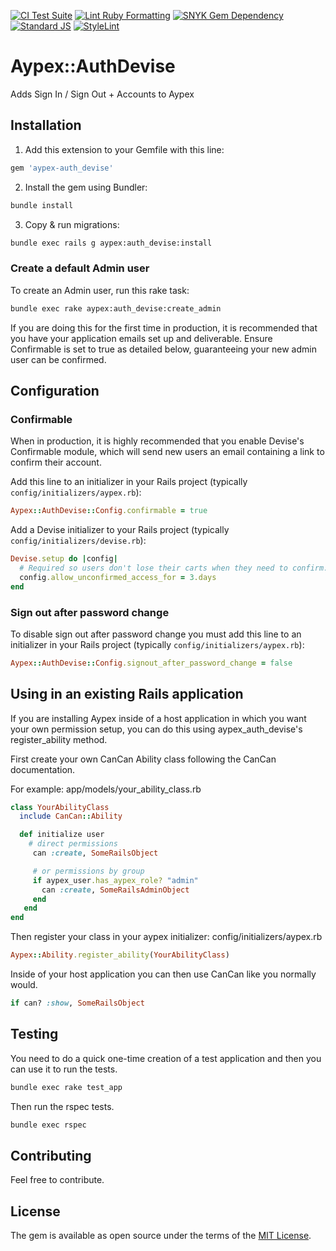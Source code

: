 [![CI Test Suite](https://github.com/aypex-io/aypex-auth_devise/actions/workflows/ci.yml/badge.svg)](https://github.com/aypex-io/aypex-auth_devise/actions/workflows/ci.yml)
[![Lint Ruby Formatting](https://github.com/aypex-io/aypex-auth_devise/actions/workflows/standard_rb.yml/badge.svg)](https://github.com/aypex-io/aypex-auth_devise/actions/workflows/standard_rb.yml)
[![SNYK Gem Dependency](https://github.com/aypex-io/aypex-auth_devise/actions/workflows/snyk.yml/badge.svg)](https://github.com/aypex-io/aypex-auth_devise/actions/workflows/snyk.yml)
[![Standard JS](https://github.com/aypex-io/aypex-auth_devise/actions/workflows/standard_js.yml/badge.svg)](https://github.com/aypex-io/aypex-auth_devise/actions/workflows/standard_js.yml)
[![StyleLint](https://github.com/aypex-io/aypex-auth_devise/actions/workflows/stylelint.yml/badge.svg)](https://github.com/aypex-io/aypex-auth_devise/actions/workflows/stylelint.yml)

# Aypex::AuthDevise
Adds Sign In / Sign Out + Accounts to Aypex

## Installation

1. Add this extension to your Gemfile with this line:

```ruby
gem 'aypex-auth_devise'
```

2. Install the gem using Bundler:
```bash
bundle install
```

3. Copy & run migrations:
```bash
bundle exec rails g aypex:auth_devise:install
```

### Create a default Admin user

To create an Admin user, run this rake task:

```bash
bundle exec rake aypex:auth_devise:create_admin
```
If you are doing this for the first time in production, it is recommended that you have your application emails set up and deliverable. Ensure Confirmable is set to true as detailed below, guaranteeing your new admin user can be confirmed.


## Configuration

### Confirmable

When in production, it is highly recommended that you enable Devise's Confirmable module, which will send new users an email containing a link to confirm their account.

Add this line to an initializer in your Rails project (typically `config/initializers/aypex.rb`):
```ruby
Aypex::AuthDevise::Config.confirmable = true
```

Add a Devise initializer to your Rails project (typically `config/initializers/devise.rb`):
```ruby
Devise.setup do |config|
  # Required so users don't lose their carts when they need to confirm.
  config.allow_unconfirmed_access_for = 3.days
end
```

### Sign out after password change

To disable sign out after password change you must add this line to an initializer in your Rails project (typically `config/initializers/aypex.rb`):

```ruby
Aypex::AuthDevise::Config.signout_after_password_change = false
```

## Using in an existing Rails application

If you are installing Aypex inside of a host application in which you want your own permission setup, you can do this using aypex_auth_devise's register_ability method.

First create your own CanCan Ability class following the CanCan documentation.

For example: app/models/your_ability_class.rb

```ruby
class YourAbilityClass
  include CanCan::Ability

  def initialize user
    # direct permissions
     can :create, SomeRailsObject

     # or permissions by group
     if aypex_user.has_aypex_role? "admin"
       can :create, SomeRailsAdminObject
     end
   end
end
```

Then register your class in your aypex initializer: config/initializers/aypex.rb
```ruby
Aypex::Ability.register_ability(YourAbilityClass)
```

Inside of your host application you can then use CanCan like you normally would.
```ruby
if can? :show, SomeRailsObject
```

## Testing

You need to do a quick one-time creation of a test application and then you can use it to run the tests.
```bash
bundle exec rake test_app
```

Then run the rspec tests.
```bash
bundle exec rspec
```

## Contributing
Feel free to contribute.

## License
The gem is available as open source under the terms of the [MIT License](https://opensource.org/licenses/MIT).
